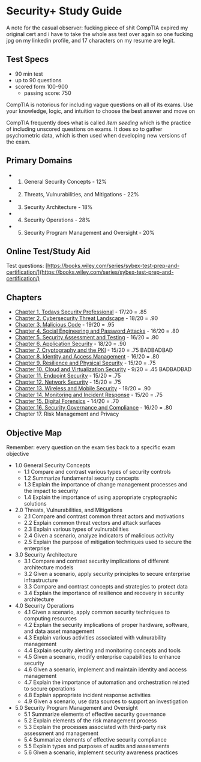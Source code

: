 # Security+ Study Guide

A note for the casual observer: fucking piece of shit CompTIA expired my original cert and i have to take the whole ass test over again so one fucking jpg on my linkedin profile, and 17 characters on my resume are legit.

## Test Specs

- 90 min test
- up to 90 questions
- scored form 100-900
  - passing score: 750

CompTIA is notorious for including vague questions on all of its exams. Use your knowledge, logic, and intuition to choose the best answer and move on

CompTIA frequently does what is called *item seeding* which is the practice of including unscored questions on exams. It does so to gather psychometric data, which is then used when developing new versions of the exam.

## Primary Domains

- 1. General Security Concepts - 12%
- 2. Threats, Vulnurabilities, and Mitigations - 22%
- 3. Security Architecture - 18%
- 4. Security Operations - 28%
- 5. Security Program Management and Oversight - 20%

## Online Test/Study Aid

Test questions: [https://books.wiley.com/series/sybex-test-prep-and-certification/](https://books.wiley.com/series/sybex-test-prep-and-certification/)

## Chapters

- [Chapter 1. Todays Security Professional](./1_SECURITY_PROFS.md) - 17/20 = .85
- [Chapter 2. Cybersecurity Threat Landscape](./2_LANDSCAPE.md) - 18/20 = .90
- [Chapter 3. Malicious Code](./3_MALICIOUS_CODE.md) - 19/20 = .95
- [Chapter 4. Social Engineering and Password Attacks](./4_SOCIAL_ENGR.md) - 16/20 = .80
- [Chapter 5. Security Assessment and Testing](./5_SEC_ASS_TESTING.md) - 16/20 = .80
- [Chapter 6. Application Security](./6_APP_SEC.md) - 18/20 = .90
- [Chapter 7. Cryptography and the PKI](./7_CRYPTOGRAPHY_PKI.md) - 15/20 = .75 BADBADBAD
- [Chapter 8. Identity and Access Management](./8_IAM.md) - 16/20 = .80
- [Chapter 9. Resilience and Physical Security](./9_PHYSICAL.md) - 15/20 = .75
- [Chapter 10. Cloud and Virtualization Security](./10_CLOUD.md) - 9/20 = .45 BADBADBAD
- [Chapter 11. Endpoint Security](./11_ENDPOINT.md) - 15/20 = .75
- [Chapter 12. Network Security](./12_NETWORK.md) - 15/20 = .75
- [Chapter 13. Wireless and Mobile Security](./13_WIRELESS_MOBILE.md) - 18/20 = .90
- [Chapter 14. Monitoring and Incident Response](./14_MONITORING.md) - 15/20 = .75
- [Chapter 15. Digital Forensics](./15_DIGITAL_FORENSICS.md) - 14/20 = .70
- [Chapter 16. Security Governance and Compliance](./16_GOVERNANCE_COMPLIANCE.md) - 16/20 = .80
- Chapter 17. Risk Management and Privacy

## Objective Map

Remember: every question on the exam ties back to a specific exam objective

- 1.0 General Security Concepts
  - 1.1 Compare and contrast various types of security controls
  - 1.2 Summarize fundamental security concepts
  - 1.3 Explain the importance of change management processes and the impact to security
  - 1.4 Explain the importance of using appropriate cryptographic solutions
- 2.0 Threats, Vulnurabilities, and Mitigations
  - 2.1 Compare and contrast common threat actors and motivations
  - 2.2 Explain common threat vectors and attack surfaces
  - 2.3 Explain various types of vulnurabilities
  - 2.4 Given a scenario, analyze indicators of malicious activity
  - 2.5 Explain the purpose of mitigation techniques used to secure the enterprise
- 3.0 Security Architecture
  - 3.1 Compare and contrast security implications of different architecture models
  - 3.2 Given a scenario, apply security principles to secure enterprise infrastructure
  - 3.3 Compare and contrast concepts and strategies to protect data
  - 3.4 Explain the importance of resilience and recovery in security architecture
- 4.0 Security Operations
  - 4.1 Given a scenario, apply common security techniques to computing resources
  - 4.2 Explain the security implications of proper hardware, software, and data asset management
  - 4.3 Explain various activities associated with vulnurability management
  - 4.4 Explain security alerting and monitoring concepts and tools
  - 4.5 Given a scenario, modify enterprise capabilities to enhance security
  - 4.6 Given a scenario, implement and maintain identity and access management
  - 4.7 Explain the importance of automation and orchestration related to secure operations
  - 4.8 Explain appropriate incident response activities
  - 4.9 Given a scenario, use data sources to support an investigation
- 5.0 Security Program Management and Oversight
  - 5.1 Summarize elements of effective security governance
  - 5.2 Explain elements of the risk management process
  - 5.3 Explain the processes associated with third-party risk assessment and management
  - 5.4 Summarize elements of effective security compliance
  - 5.5 Explain types and purposes of audits and assessments
  - 5.6 Given a scenario, implement security awareness practices
